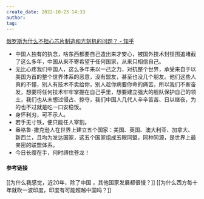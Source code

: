 ```yaml
---
create_date: 2022-10-23 14:33
author: 
tag: 
---
```

[俄罗斯为什么不担心芯片制造和光刻机的问题？ - 知乎](https://www.zhihu.com/question/442801395/answer/2188892318)

- 中国人独有的执念，啥东西都要自己造出来才安心，被国外技术封锁围追堵截了这么多年，中国从来不寄希望于任何国家，从来只相信自己。
- 无比心疼我们中国人，这么多年来以一己之力，对抗整个世界，承受来自于以美国为首的整个世界体系的恶意，没有盟友，甚至也没几个朋友。他们这些人真的不懂，别人有技术不卖给你，别人趁你病要你命的痛苦。所以我们不断奋发，想要将任何技术牢牢掌握在自己手里，想要建立强大的舰队保护自己的领土，我们也从未想过侵占、掠夺，我们中国人几代人辛辛苦苦、日以继夜，为的也不过就是吃一口安稳饭。
- 身怀利刃，可不示人。
- 若手无寸铁，便只能任人宰割。
- 盎格鲁-撒克逊人在世界上建立五个国家：美国、英国、澳大利亚、加拿大、新西兰，且均为发达国家，这五个国家组成五眼同盟，同种同源，是世界上最亲密的联盟体系。
- 今日长缨在手，何时缚住苍龙！
#### 参考链接
[[为什么我感觉，近20年，除了中国 ，其他国家发展都很慢？]]
[[为什么西方每十年就吹一波印度，印度有可能超越中国吗？]]